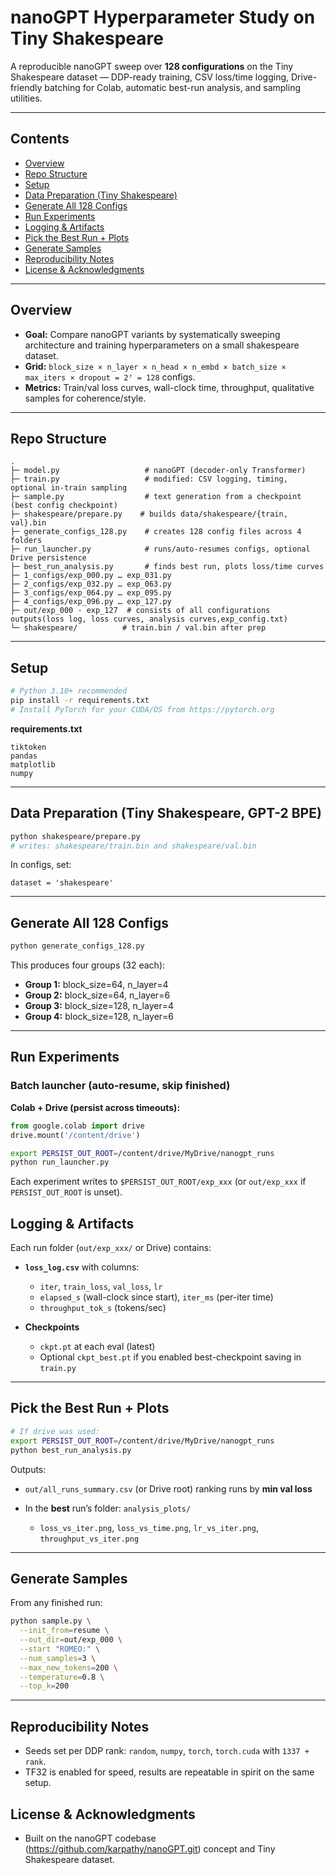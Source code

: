 # nanoGPT Hyperparameter Study on Tiny Shakespeare

A reproducible nanoGPT sweep over **128 configurations** on the Tiny Shakespeare dataset — DDP-ready training, CSV loss/time logging, Drive-friendly batching for Colab, automatic best-run analysis, and sampling utilities.

---

## Contents

* [Overview](#overview)
* [Repo Structure](#repo-structure)
* [Setup](#setup)
* [Data Preparation (Tiny Shakespeare)](#data-preparation-tiny-shakespeare-gpt-2-bpe)
* [Generate All 128 Configs](#generate-all-128-configs)
* [Run Experiments](#run-experiments)
* [Logging & Artifacts](#logging--artifacts)
* [Pick the Best Run + Plots](#pick-the-best-run--plots)
* [Generate Samples](#generate-samples)
* [Reproducibility Notes](#reproducibility-notes)
* [License & Acknowledgments](#license--acknowledgments)

---

## Overview

* **Goal:** Compare nanoGPT variants by systematically sweeping architecture and training hyperparameters on a small shakespeare dataset.
* **Grid:** `block_size × n_layer × n_head × n_embd × batch_size × max_iters × dropout = 2⁷ = 128` configs.
* **Metrics:** Train/val loss curves, wall-clock time, throughput, qualitative samples for coherence/style.

---

## Repo Structure

```
.
├─ model.py                   # nanoGPT (decoder-only Transformer)
├─ train.py                   # modified: CSV logging, timing, optional in-train sampling
├─ sample.py                  # text generation from a checkpoint (best config checkpoint)
├─ shakespeare/prepare.py    # builds data/shakespeare/{train, val}.bin
├─ generate_configs_128.py    # creates 128 config files across 4 folders
├─ run_launcher.py            # runs/auto-resumes configs, optional Drive persistence
├─ best_run_analysis.py       # finds best run, plots loss/time curves
├─ 1_configs/exp_000.py … exp_031.py
├─ 2_configs/exp_032.py … exp_063.py
├─ 3_configs/exp_064.py … exp_095.py
├─ 4_configs/exp_096.py … exp_127.py
├─ out/exp_000 - exp_127  # consists of all configurations outputs(loss log, loss curves, analysis curves,exp_config.txt)
└─ shakespeare/          # train.bin / val.bin after prep
```

---

## Setup

```bash
# Python 3.10+ recommended
pip install -r requirements.txt
# Install PyTorch for your CUDA/OS from https://pytorch.org
```

**requirements.txt**

```
tiktoken
pandas
matplotlib
numpy
```

---

## Data Preparation (Tiny Shakespeare, GPT-2 BPE)

```bash
python shakespeare/prepare.py
# writes: shakespeare/train.bin and shakespeare/val.bin
```

In configs, set:

```
dataset = 'shakespeare'
```

---

## Generate All 128 Configs

```bash
python generate_configs_128.py
```

This produces four groups (32 each):

* **Group 1:** block_size=64,  n_layer=4
* **Group 2:** block_size=64,  n_layer=6
* **Group 3:** block_size=128, n_layer=4
* **Group 4:** block_size=128, n_layer=6

---

## Run Experiments

### Batch launcher (auto-resume, skip finished)

**Colab + Drive (persist across timeouts):**

```python
from google.colab import drive
drive.mount('/content/drive')
```

```bash
export PERSIST_OUT_ROOT=/content/drive/MyDrive/nanogpt_runs
python run_launcher.py
```

Each experiment writes to `$PERSIST_OUT_ROOT/exp_xxx` (or `out/exp_xxx` if `PERSIST_OUT_ROOT` is unset).


## Logging & Artifacts

Each run folder (`out/exp_xxx/` or Drive) contains:

* **`loss_log.csv`** with columns:

  * `iter`, `train_loss`, `val_loss`, `lr`
  * `elapsed_s` (wall-clock since start), `iter_ms` (per-iter time)
  * `throughput_tok_s` (tokens/sec)
* **Checkpoints**

  * `ckpt.pt` at each eval (latest)
  * Optional `ckpt_best.pt` if you enabled best-checkpoint saving in `train.py`

---

## Pick the Best Run + Plots

```bash
# If drive was used:
export PERSIST_OUT_ROOT=/content/drive/MyDrive/nanogpt_runs
python best_run_analysis.py
```

Outputs:

* `out/all_runs_summary.csv` (or Drive root) ranking runs by **min val loss**
* In the **best** run’s folder: `analysis_plots/`

  * `loss_vs_iter.png`, `loss_vs_time.png`, `lr_vs_iter.png`, `throughput_vs_iter.png`

---

## Generate Samples

From any finished run:

```bash
python sample.py \
  --init_from=resume \
  --out_dir=out/exp_000 \
  --start "ROMEO:" \
  --num_samples=3 \
  --max_new_tokens=200 \
  --temperature=0.8 \
  --top_k=200
```


---

## Reproducibility Notes

* Seeds set per DDP rank: `random`, `numpy`, `torch`, `torch.cuda` with `1337 + rank`.
* TF32 is enabled for speed, results are repeatable in spirit on the same setup.


## License & Acknowledgments

* Built on the nanoGPT codebase (https://github.com/karpathy/nanoGPT.git) concept and Tiny Shakespeare dataset.
